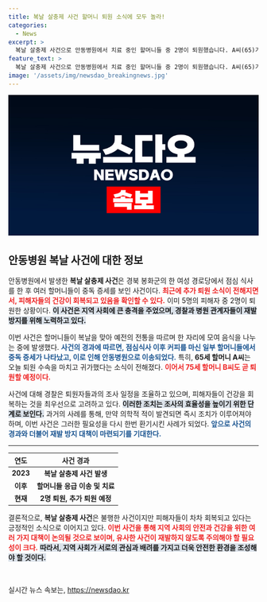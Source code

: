 ```yaml
---
title: 복날 살충제 사건 할머니 퇴원 소식에 모두 놀라!
categories:
  - News
excerpt: >
  복날 살충제 사건으로 안동병원에서 치료 중인 할머니들 중 2명이 퇴원했습니다. A씨(65)가 오늘 귀가했으며, B씨(75)도 곧 퇴원 예정. 경찰은 퇴원자들을 대상으로 조사를 계획 중입니다. 사건의 진상이 밝혀질지 주목됩니다!
feature_text: >
  복날 살충제 사건으로 안동병원에서 치료 중인 할머니들 중 2명이 퇴원했습니다. A씨(65)가 오늘 귀가했으며, B씨(75)도 곧 퇴원 예정. 경찰은 퇴원자들을 대상으로 조사를 계획 중입니다. 사건의 진상이 밝혀질지 주목됩니다!
image: '/assets/img/newsdao_breakingnews.jpg'
---
```


<p><img src="/assets/img/newsdao_breakingnews.jpg" alt="firstkoreanews 속보" /></p>

<h2 data-ke-size="size26">안동병원 복날 사건에 대한 정보</h2>

<p data-ke-size="size16">안동병원에서 발생한 <b>복날 살충제 사건</b>은 경북 봉화군의 한 여성 경로당에서 점심 식사를 한 후 여러 할머니들이 중독 증세를 보인 사건이다. <b><span style="color: #ee2323;">최근에 추가 퇴원 소식이 전해지면서, 피해자들의 건강이 회복되고 있음을 확인할 수 있다.</span></b> 이미 5명의 피해자 중 2명이 퇴원한 상황이다. <b><span style="background-color: #21538527;">이 사건은 지역 사회에 큰 충격을 주었으며, 경찰과 병원 관계자들이 재발 방지를 위해 노력하고 있다.</span></b> </p>

<p data-ke-size="size16">이번 사건은 할머니들이 복날을 맞아 예전의 전통을 따르며 한 자리에 모여 음식을 나누는 중에 발생했다. <b><span style="color: #1a5490;">사건의 경과에 따르면, 점심식사 이후 커피를 마신 일부 할머니들에서 중독 증세가 나타났고, 이로 인해 안동병원으로 이송되었다.</span></b>  특히, <b>65세 할머니 A씨</b>는 오늘 퇴원 수속을 마치고 귀가했다는 소식이 전해졌다. <b><span style="color: #ee2323;">이어서 75세 할머니 B씨도 곧 퇴원할 예정이다.</span></b> </p>

<p data-ke-size="size16">사건에 대해 경찰은 퇴원자들과의 조사 일정을 조율하고 있으며, 피해자들이 건강을 회복하는 것을 최우선으로 고려하고 있다. <b><span style="background-color: #21538527;">이러한 조치는 조사의 효율성을 높이기 위한 단계로 보인다.</span></b> 과거의 사례를 통해, 만약 의학적 적이 발견되면 즉시 조치가 이루어져야 하며, 이번 사건은 그러한 필요성을 다시 한번 환기시킨 사례가 되었다. <b><span style="color: #1a5490;">앞으로 사건의 경과와 더불어 재발 방지 대책이 마련되기를 기대한다.</span></b> </p>

<hr />

<table>
    <thead>
        <tr>
            <th style="text-align: center; height: 17px;"><b>연도</b></th>
            <th style="text-align: center; height: 17px;"><b>사건 경과</b></th>
        </tr>
    </thead>
    <tbody>
        <tr>
            <td style="text-align: center; height: 17px;"><b>2023</b></td>
            <td style="text-align: center; height: 17px;"><b>복날 살충제 사건 발생</b></td>
        </tr>
        <tr>
            <td style="text-align: center; height: 17px;"><b>이후</b></td>
            <td style="text-align: center; height: 17px;"><b>할머니들 응급 이송 및 치료</b></td>
        </tr>
        <tr>
            <td style="text-align: center; height: 17px;"><b>현재</b></td>
            <td style="text-align: center; height: 17px;"><b>2명 퇴원, 추가 퇴원 예정</b></td>
        </tr>
    </tbody>
</table>

<p data-ke-size="size16">결론적으로, <b>복날 살충제 사건</b>은 불행한 사건이지만 피해자들이 차차 회복되고 있다는 긍정적인 소식으로 이어지고 있다. <b><span style="color: #ee2323;">이번 사건을 통해 지역 사회의 안전과 건강을 위한 여러 가지 대책이 논의될 것으로 보이며, 유사한 사건이 재발하지 않도록 주의해야 할 필요성이 크다.</span></b> <b><span style="background-color: #21538527;">따라서, 지역 사회가 서로의 관심과 배려를 가지고 더욱 안전한 환경을 조성해야 할 것이다.</span></b></p> 

<p data-ke-size="size16">&nbsp;</p>
실시간 뉴스 속보는, <a href="https://newsdao.kr" rel="dofollow">https://newsdao.kr</a>


